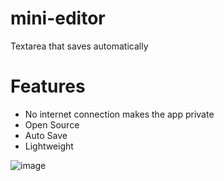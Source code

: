 # mini-editor

Textarea that saves automatically

# Features

- No internet connection makes the app private
- Open Source
- Auto Save
- Lightweight

![image](https://user-images.githubusercontent.com/10719495/224788370-a585a724-1ed9-4b68-8bf4-f73d842260f5.png)
